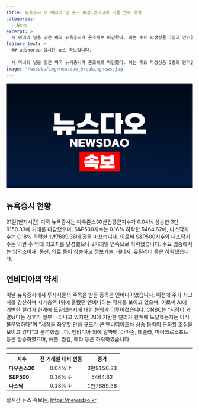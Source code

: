 ```yaml
---
title: 뉴욕증시 세 마녀의 날 혼조 마감…엔비디아 이틀 연속 하락
categories:
  - News
excerpt: >
  세 마녀의 날을 맞은 미국 뉴욕증시가 혼조세로 마감했다. 이는 주요 파생상품 3종의 만기일이 겹치는 날로, 변동성이 일반적으로 클 것으로 예상된다. 다우존스30, S&P500, 나스닥지수는 혼조세를 보였으며, 엔비디아를 중심으로 주가 변동이 이슈였다. 엔비디아는 약세를 보이며, 다른 종목들은 혼재세를 보였다. 동시에 S&P500지수와 나스닥지수는 역대 최고치를 경신했지만, 2거래일 연속 마이너스를 기록했다.
feature_text: >
  ## adskorea 실시간 뉴스 속보입니다.

  세 마녀의 날을 맞은 미국 뉴욕증시가 혼조세로 마감했다. 이는 주요 파생상품 3종의 만기일이 겹치는 날로, 변동성이 일반적으로 클 것으로 예상된다. 다우존스30, S&P500, 나스닥지수는 혼조세를 보였으며, 엔비디아를 중심으로 주가 변동이 이슈였다. 엔비디아는 약세를 보이며, 다른 종목들은 혼재세를 보였다. 동시에 S&P500지수와 나스닥지수는 역대 최고치를 경신했지만, 2거래일 연속 마이너스를 기록했다.
image: '/assets/img/newsdao_breakingnews.jpg'
---
```


<p><img src="/assets/img/newsdao_breakingnews.jpg" alt="adskorea 속보" /></p>

<h2 data-ke-size="size26">뉴욕증시 현황</h2>

<p data-ke-size="size16">21일(현지시간) 미국 뉴욕증시는 다우존스30산업평균지수가 0.04% 상승한 3만9150.33에 거래를 마감했으며, S&P500지수는 0.16% 하락한 5464.62에, 나스닥지수는 0.18% 하락한 1만7689.36에 장을 마쳤습니다. 이로써 S&P500지수와 나스닥지수는 이번 주 역대 최고치를 달성했으나 2거래일 연속으로 하락했습니다. 주요 업종에서는 임의소비재, 통신, 의료 등이 상승하고 정보기술, 에너지, 유틸리티 등은 하락했습니다.</p>

<h2 data-ke-size="size26">엔비디아의 약세</h2>

<p data-ke-size="size16">이날 뉴욕증시에서 투자자들의 주목을 받은 종목은 엔비디아였습니다. 이전에 주가 최고치를 경신하며 시가총액 1위에 올랐던 엔비디아는 약세를 보이고 있으며, 이로써 AI에 기반한 랠리가 한계에 도달했는지에 대한 논의가 이루어졌습니다. CNBC는 "시장이 과열됐다는 징후가 일부 나타나고 있지만, AI에 기반한 랠리가 한계에 도달했는지는 아직 불분명하다"며 "시장을 좌우할 만큼 규모가 큰 엔비디아조차 상승 동력이 둔화할 조짐을 보이고 있다"고 분석했습니다. 엔비디아 외에 알파벳, 아마존, 테슬라, 마이크로소프트 등은 상승하였으며, 애플, 퀄컴, 메타 등은 하락하였습니다.</p>

<hr>

<table>
    <tr>
        <th>지수</th>
        <th>전 거래일 대비 변동</th>
        <th>종가</th>
    </tr>
    <tr>
        <td><b>다우존스30</b></td>
        <td style="text-align: center; height: 17px;">0.04% ↑</td>
        <td style="text-align: center; height: 17px;">3만9150.33</td>
    </tr>
    <tr>
        <td><b>S&P500</b></td>
        <td style="text-align: center; height: 17px;">0.16% ↓</td>
        <td style="text-align: center; height: 17px;">5464.62</td>
    </tr>
    <tr>
        <td><b>나스닥</b></td>
        <td style="text-align: center; height: 17px;">0.18% ↓</td>
        <td style="text-align: center; height: 17px;">1만7689.36</td>
    </tr>
</table>
실시간 뉴스 속보는, <a href="https://newsdao.kr" rel="dofollow">https://newsdao.kr</a>


